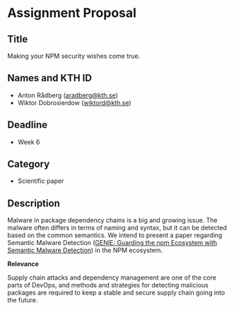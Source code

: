 # Assignment Proposal

## Title

Making your NPM security wishes come true.

## Names and KTH ID

  - Anton Rådberg (aradberg@kth.se)
  - Wiktor Dobrosierdow (wiktord@kth.se)

## Deadline

- Week 6

## Category

- Scientific paper

## Description

Malware in package dependency chains is a big and growing issue.
The malware often differs in terms of naming and syntax, but it can be detected based on the common semantics.
We intend to present a paper regarding Semantic Malware Detection ([GENIE: Guarding the npm Ecosystem with
Semantic Malware Detection](https://www.plai.ifi.lmu.de/publications/secdev24-genie.pdf))
in the NPM ecosystem.

**Relevance**

Supply chain attacks and dependency management are one of the core parts of DevOps,
and methods and strategies for detecting malicious packages are required to keep a stable and secure supply chain going into the future.

